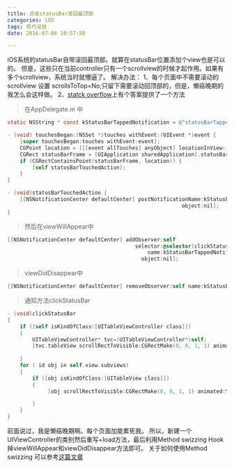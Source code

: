 ```yaml
---
title: 点击statusBar滚回最顶部
categories: iOS
tags: 奇巧淫技
date: 2016-07-06 18:57:50

---
```


  iOS系统的statusBar自带滚回最顶部。就算在statusBar位置添加个view也是可以的。
但是，这些只在当前controller只有一个scrollview的时候才起作用。如果有多个scrollview，系统当时就懵逼了。
解决办法：
      1、每个页面中不需要滚动的scrollview 设置 scrollsToTop=No;只留下需要滚动回顶部的，但是，懒癌晚期的我怎么会这样做。
      2、[statck overflow](http://stackoverflow.com/questions/3753097/how-to-detect-touches-in-status-bar)上有个答案提供了一个方法
      
>在AppDelegate.m 中

```objectivec
static NSString * const kStatusBarTappedNotification = @"statusBarTappedNotification";

- (void) touchesBegan:(NSSet *)touches withEvent:(UIEvent *)event {
    [super touchesBegan:touches withEvent:event];
    CGPoint location = [[[event allTouches] anyObject] locationInView:[self window]];
    CGRect statusBarFrame = [UIApplication sharedApplication].statusBarFrame;
    if (CGRectContainsPoint(statusBarFrame, location)) {
        [self statusBarTouchedAction];
    }
}

- (void)statusBarTouchedAction {
    [[NSNotificationCenter defaultCenter] postNotificationName:kStatusBarTappedNotification
                                                        object:nil];
}
```

<!--more--> 

>然后在viewWillAppear中

```objectivec
[[NSNotificationCenter defaultCenter] addObserver:self
                                         selector:@selector(clickStatusBar)             
                                             name:kStatusBarTappedNotification
                                           object:nil];                                           
```

>viewDidDisappear中

```objectivec
[[NSNotificationCenter defaultCenter] removeObserver:self name:kStatusBarTappedNotification object:nil];
```


>通知方法clickStatusBar

```objectivec
- (void)clickStatusBar
{
    if ([self isKindOfClass:[UITableViewController class]])
    {
        UITableViewController* tvc=(UITableViewController*)self;
        [tvc.tableView scrollRectToVisible:CGRectMake(0, 0, 1, 1) animated:YES];
        
    }
    for ( id obj in self.view.subviews)
    {
        if ([obj isKindOfClass:[UITableView class]])
        {
             [obj scrollRectToVisible:CGRectMake(0, 0, 1, 1) animated:YES];

        }
    }
}
```

  前面说过，我是懒癌晚期啊。每个页面加能累死我。 所以，新建一个UIViewController的类别然后重写+load方法，最后利用Method swizzing Hook掉viewWillAppear和viewDidDisappear方法即可。
  关于如何使用Method swizzing 可以参考[这篇文章](https://blog.leichunfeng.com/blog/2015/06/14/objective-c-method-swizzling-best-practice/)
